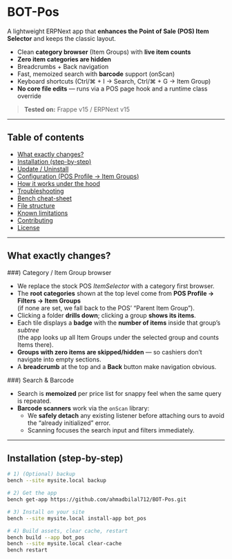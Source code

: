 # BOT-Pos

A lightweight ERPNext app that **enhances the Point of Sale (POS) Item Selector** and keeps the classic layout.

- Clean **category browser** (Item Groups) with **live item counts**
- **Zero item categories are hidden**
- Breadcrumbs + Back navigation
- Fast, memoized search with **barcode** support (onScan)
- Keyboard shortcuts (Ctrl/⌘ + I → Search, Ctrl/⌘ + G → Item Group)
- **No core file edits** — runs via a POS page hook and a runtime class override

> **Tested on:** Frappe v15 / ERPNext v15

---

## Table of contents

- [What exactly changes?](#what-exactly-changes)
- [Installation (step-by-step)](#installation-step-by-step)
- [Update / Uninstall](#update--uninstall)
- [Configuration (POS Profile → Item Groups)](#configuration-pos-profile--item-groups)
- [How it works under the hood](#how-it-works-under-the-hood)
- [Troubleshooting](#troubleshooting)
- [Bench cheat-sheet](#bench-cheat-sheet)
- [File structure](#file-structure)
- [Known limitations](#known-limitations)
- [Contributing](#contributing)
- [License](#license)

---

## What exactly changes?

###) Category / Item Group browser
- We replace the stock POS *ItemSelector* with a category first browser.
- The **root categories** shown at the top level come from **POS Profile → Filters → Item Groups**  
  (if none are set, we fall back to the POS’ “Parent Item Group”).
- Clicking a folder **drills down**; clicking a group **shows its items**.
- Each tile displays a **badge** with the **number of items** inside that group’s *subtree*  
  (the app looks up all Item Groups under the selected group and counts Items there).
- **Groups with zero items are skipped/hidden** — so cashiers don’t navigate into empty sections.
- A **breadcrumb** at the top and a **Back** button make navigation obvious.

###) Search & Barcode
- Search is **memoized** per price list for snappy feel when the same query is repeated.
- **Barcode scanners** work via the `onScan` library:
  - We **safely detach** any existing listener before attaching ours to avoid the “already initialized” error.
  - Scanning focuses the search input and filters immediately.

---

## Installation (step-by-step)

```bash
# 1) (Optional) backup
bench --site mysite.local backup

# 2) Get the app
bench get-app https://github.com/ahmadbilal712/BOT-Pos.git

# 3) Install on your site
bench --site mysite.local install-app bot_pos

# 4) Build assets, clear cache, restart
bench build --app bot_pos
bench --site mysite.local clear-cache
bench restart
